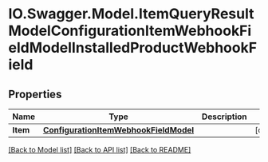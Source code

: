 # IO.Swagger.Model.ItemQueryResultModelConfigurationItemWebhookFieldModelInstalledProductWebhookField
## Properties

Name | Type | Description | Notes
------------ | ------------- | ------------- | -------------
**Item** | [**ConfigurationItemWebhookFieldModel**](ConfigurationItemWebhookFieldModel.md) |  | [optional] 

[[Back to Model list]](../README.md#documentation-for-models) [[Back to API list]](../README.md#documentation-for-api-endpoints) [[Back to README]](../README.md)

